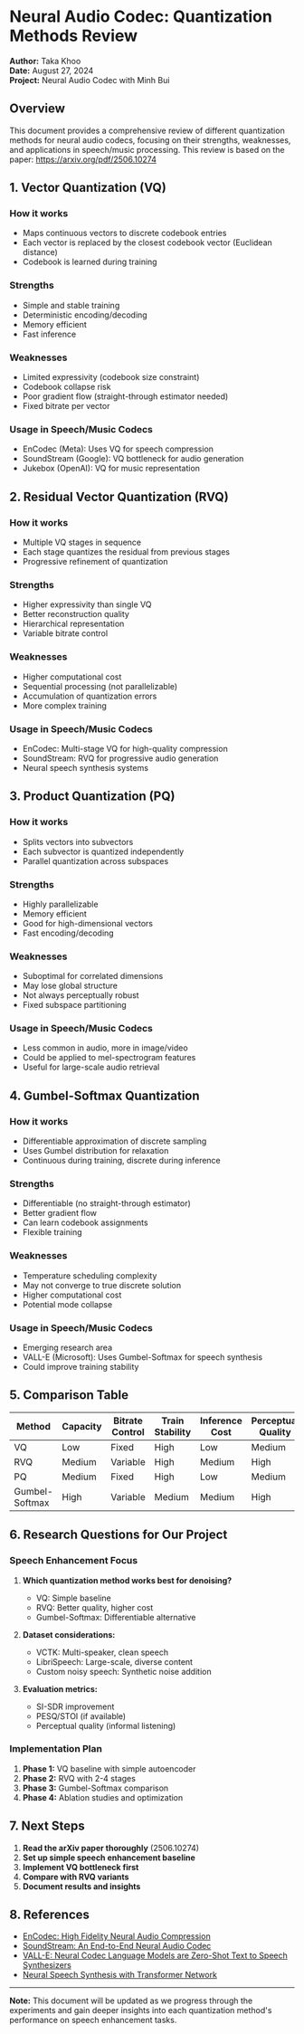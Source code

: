 # Neural Audio Codec: Quantization Methods Review

**Author:** Taka Khoo  
**Date:** August 27, 2024  
**Project:** Neural Audio Codec with Minh Bui  

## Overview
This document provides a comprehensive review of different quantization methods for neural audio codecs, focusing on their strengths, weaknesses, and applications in speech/music processing. This review is based on the paper: https://arxiv.org/pdf/2506.10274

## 1. Vector Quantization (VQ)

### How it works
- Maps continuous vectors to discrete codebook entries
- Each vector is replaced by the closest codebook vector (Euclidean distance)
- Codebook is learned during training

### Strengths
- Simple and stable training
- Deterministic encoding/decoding
- Memory efficient
- Fast inference

### Weaknesses
- Limited expressivity (codebook size constraint)
- Codebook collapse risk
- Poor gradient flow (straight-through estimator needed)
- Fixed bitrate per vector

### Usage in Speech/Music Codecs
- EnCodec (Meta): Uses VQ for speech compression
- SoundStream (Google): VQ bottleneck for audio generation
- Jukebox (OpenAI): VQ for music representation

## 2. Residual Vector Quantization (RVQ)

### How it works
- Multiple VQ stages in sequence
- Each stage quantizes the residual from previous stages
- Progressive refinement of quantization

### Strengths
- Higher expressivity than single VQ
- Better reconstruction quality
- Hierarchical representation
- Variable bitrate control

### Weaknesses
- Higher computational cost
- Sequential processing (not parallelizable)
- Accumulation of quantization errors
- More complex training

### Usage in Speech/Music Codecs
- EnCodec: Multi-stage VQ for high-quality compression
- SoundStream: RVQ for progressive audio generation
- Neural speech synthesis systems

## 3. Product Quantization (PQ)

### How it works
- Splits vectors into subvectors
- Each subvector is quantized independently
- Parallel quantization across subspaces

### Strengths
- Highly parallelizable
- Memory efficient
- Good for high-dimensional vectors
- Fast encoding/decoding

### Weaknesses
- Suboptimal for correlated dimensions
- May lose global structure
- Not always perceptually robust
- Fixed subspace partitioning

### Usage in Speech/Music Codecs
- Less common in audio, more in image/video
- Could be applied to mel-spectrogram features
- Useful for large-scale audio retrieval

## 4. Gumbel-Softmax Quantization

### How it works
- Differentiable approximation of discrete sampling
- Uses Gumbel distribution for relaxation
- Continuous during training, discrete during inference

### Strengths
- Differentiable (no straight-through estimator)
- Better gradient flow
- Can learn codebook assignments
- Flexible training

### Weaknesses
- Temperature scheduling complexity
- May not converge to true discrete solution
- Higher computational cost
- Potential mode collapse

### Usage in Speech/Music Codecs
- Emerging research area
- VALL-E (Microsoft): Uses Gumbel-Softmax for speech synthesis
- Could improve training stability

## 5. Comparison Table

| Method | Capacity | Bitrate Control | Train Stability | Inference Cost | Perceptual Quality | Code Complexity |
|--------|----------|-----------------|-----------------|----------------|-------------------|-----------------|
| VQ | Low | Fixed | High | Low | Medium | Low |
| RVQ | Medium | Variable | High | Medium | High | Medium |
| PQ | Medium | Fixed | High | Low | Medium | Medium |
| Gumbel-Softmax | High | Variable | Medium | Medium | High | High |

## 6. Research Questions for Our Project

### Speech Enhancement Focus
1. **Which quantization method works best for denoising?**
   - VQ: Simple baseline
   - RVQ: Better quality, higher cost
   - Gumbel-Softmax: Differentiable alternative

2. **Dataset considerations:**
   - VCTK: Multi-speaker, clean speech
   - LibriSpeech: Large-scale, diverse content
   - Custom noisy speech: Synthetic noise addition

3. **Evaluation metrics:**
   - SI-SDR improvement
   - PESQ/STOI (if available)
   - Perceptual quality (informal listening)

### Implementation Plan
1. **Phase 1:** VQ baseline with simple autoencoder
2. **Phase 2:** RVQ with 2-4 stages
3. **Phase 3:** Gumbel-Softmax comparison
4. **Phase 4:** Ablation studies and optimization

## 7. Next Steps

1. **Read the arXiv paper thoroughly** (2506.10274)
2. **Set up simple speech enhancement baseline**
3. **Implement VQ bottleneck first**
4. **Compare with RVQ variants**
5. **Document results and insights**

## 8. References

- [EnCodec: High Fidelity Neural Audio Compression](https://arxiv.org/pdf/2210.13438)
- [SoundStream: An End-to-End Neural Audio Codec](https://arxiv.org/pdf/2107.03312)
- [VALL-E: Neural Codec Language Models are Zero-Shot Text to Speech Synthesizers](https://arxiv.org/pdf/2301.02111)
- [Neural Speech Synthesis with Transformer Network](https://arxiv.org/pdf/1809.08895)

---

**Note:** This document will be updated as we progress through the experiments and gain deeper insights into each quantization method's performance on speech enhancement tasks.

